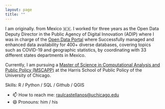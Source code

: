 ```yaml
---
layout: page
title: ""
---
```


I am originally. from Mexico 🇲🇽. I worked for three years as the Open Data Deputy Director in the Public Agency of Digital Innovation (ADIP) where I was in charge of the [Open Data Portal](https://datos.cdmx.gob.mx/) where Successfully managed and enhanced data availability for 400+ diverse databases, covering topics such as COVID-19 and geographic statistics, by coordinating with 33 different states departments in Mexico. 

Currently, I am pursuing a [Master of Science in Computational Analysis and Public Policy (MSCAPP)](https://capp.uchicago.edu/curriculum/) at the Harris School of Public Policy of the University of Chicago.  

Skills: R / Python / SQL / Github / QGIS

- 📫 How to reach me: raulcastellanos@uchicago.edu 
- 😄 Pronouns: him / his  


